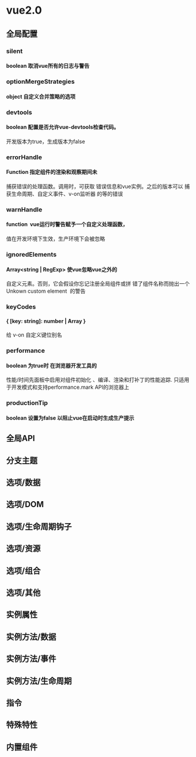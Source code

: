 # vue2.0

## 全局配置

### silent

#### boolean 取消vue所有的日志与警告

### optionMergeStrategies

#### object 自定义合并策略的选项

### devtools

#### boolean 配置是否允许vue-devtools检查代码。
开发版本为true，生成版本为false

### errorHandle

#### Function 指定组件的渲染和观察期间未
捕获错误的处理函数。调用时，可获取
错误信息和vue实例。之后的版本可以
捕获生命周期、自定义事件、v-on监听器
的等的错误

### warnHandle 

#### function  vue运行时警告赋予一个自定义处理函数，
值在开发环境下生效，生产环境下会被忽略

### ignoredElements

#### Array<string | RegExp> 使vue忽略vue之外的
自定义元素。否则，它会假设你忘记注册全局组件或拼
错了组件名称而抛出一个Unkown custom element 
的警告

### keyCodes

#### { [key: string]: number | Array<number> }  
给 v-on 自定义键位别名

### performance 

#### boolean 为true时 在浏览器开发工具的
性能/时间先面板中启用对组件初始化
、编译、渲染和打补丁的性能追踪.
只适用于开发模式和支持performance.mark API的浏览器上

### productionTip

#### boolean 设置为false 以阻止vue在启动时生成生产提示

## 全局API

## 分支主题

## 选项/数据

## 选项/DOM

## 选项/生命周期钩子

## 选项/资源

## 选项/组合

## 选项/其他

## 实例属性

## 实例方法/数据

## 实例方法/事件

## 实例方法/生命周期

## 指令

## 特殊特性

## 内置组件
